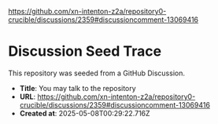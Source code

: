 https://github.com/xn-intenton-z2a/repository0-crucible/discussions/2359#discussioncomment-13069416

# Discussion Seed Trace

This repository was seeded from a GitHub Discussion.

- **Title**: You may talk to the repository
- **URL**: https://github.com/xn-intenton-z2a/repository0-crucible/discussions/2359#discussioncomment-13069416
- **Created at**: 2025-05-08T00:29:22.716Z
